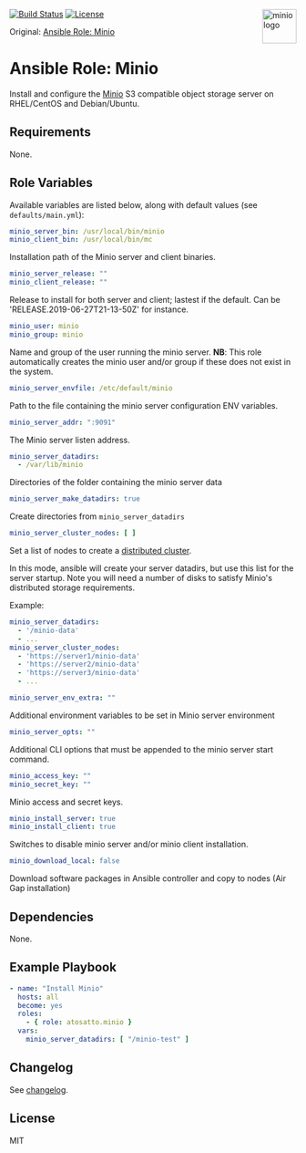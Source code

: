 <p><img src="https://avatars0.githubusercontent.com/u/695951?s=200&v=4" alt="minio logo" title="minio" align="right" height="60" /></p>

[![Build Status](https://travis-ci.org/jporven/ansible-minio.svg?branch=master)](https://travis-ci.com/github/jporven/ansible-minio)
[![License](https://img.shields.io/badge/license-MIT%20License-brightgreen.svg)](https://opensource.org/licenses/MIT)

Original:
[Ansible Role: Minio](https://github.com/atosatto/ansible-minio)
# Ansible Role: Minio
<!--
[![Build Status](https://travis-ci.org/atosatto/ansible-minio.svg?branch=master)](https://travis-ci.org/atosatto/ansible-minio)
[![License](https://img.shields.io/badge/license-MIT%20License-brightgreen.svg)](https://opensource.org/licenses/MIT)
[![Ansible Role](https://img.shields.io/badge/ansible%20role-atosatto.minio-blue.svg)](https://galaxy.ansible.com/atosatto/minio/)
[![GitHub tag](https://img.shields.io/github/tag/atosatto/ansible-minio.svg)](https://github.com/atosatto/ansible-minio/tags)
-->
Install and configure the [Minio](https://minio.io/) S3 compatible object storage server
on RHEL/CentOS and Debian/Ubuntu.

## Requirements

None.

## Role Variables

Available variables are listed below, along with default values (see `defaults/main.yml`):

```yaml
minio_server_bin: /usr/local/bin/minio
minio_client_bin: /usr/local/bin/mc
```

Installation path of the Minio server and client binaries.

```yaml
minio_server_release: ""
minio_client_release: ""
```

Release to install for both server and client; lastest if the default.
Can be 'RELEASE.2019-06-27T21-13-50Z' for instance.

```yaml
minio_user: minio
minio_group: minio
```

Name and group of the user running the minio server.
**NB**: This role automatically creates the minio user and/or group if these does not exist in the system.

```yaml
minio_server_envfile: /etc/default/minio
```

Path to the file containing the minio server configuration ENV variables.

```yaml
minio_server_addr: ":9091"
```

The Minio server listen address.

```yaml
minio_server_datadirs:
  - /var/lib/minio
```

Directories of the folder containing the minio server data

```yaml
minio_server_make_datadirs: true
```

Create directories from `minio_server_datadirs`

```yaml
minio_server_cluster_nodes: [ ]
```

Set a list of nodes to create a [distributed cluster](https://docs.minio.io/docs/distributed-minio-quickstart-guide).

In this mode, ansible will create your server datadirs, but use this list for the server startup. Note you will need a number of disks to satisfy Minio's distributed storage requirements.

Example:

```yaml
minio_server_datadirs:
  - '/minio-data'
  - ...
minio_server_cluster_nodes:
  - 'https://server1/minio-data'
  - 'https://server2/minio-data'
  - 'https://server3/minio-data'
  - ...
```

```yaml
minio_server_env_extra: ""
```

Additional environment variables to be set in Minio server environment

```yaml
minio_server_opts: ""
```

Additional CLI options that must be appended to the minio server start command.

```yaml
minio_access_key: ""
minio_secret_key: ""
```

Minio access and secret keys.

```yaml
minio_install_server: true
minio_install_client: true
```

Switches to disable minio server and/or minio client installation.

```yaml
minio_download_local: false
```
Download software packages in Ansible controller and copy to nodes (Air Gap installation) 

## Dependencies

None.

## Example Playbook

```yaml
- name: "Install Minio"
  hosts: all
  become: yes
  roles:
    - { role: atosatto.minio }
  vars:
    minio_server_datadirs: [ "/minio-test" ]
```

## Changelog

See [changelog](CHANGELOG.md).

## License

MIT
